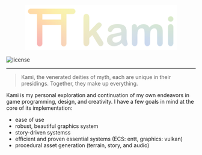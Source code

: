 <p align="center">
  <img alt="Kami Logo" src="assets/kami_logo_banner_gradient.svg" style="width: 80%">   
</p>

![license](https://img.shields.io/github/license/SwampPear/kami.svg)


<hr>

> Kami, the venerated deities of myth, each are unique in their presidings. Together, they make up everything.

Kami is my personal exploration and continuation of my own endeavors in game programming, design, and creativity.
I have a few goals in mind at the core of its implementation:

- ease of use
- robust, beautiful graphics system
- story-driven systemss
- efficient and proven essential systems (ECS: entt, graphics: vulkan)
- procedural asset generation (terrain, story, and audio)
